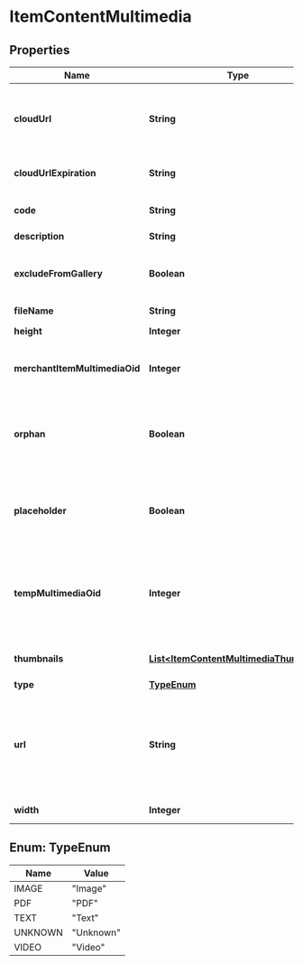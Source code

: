 

# ItemContentMultimedia


## Properties

| Name | Type | Description | Notes |
|------------ | ------------- | ------------- | -------------|
|**cloudUrl** | **String** | URL where the image can be downloaded from the cloud |  [optional] |
|**cloudUrlExpiration** | **String** | Expiration date of the cloud URL |  [optional] |
|**code** | **String** | Code assigned to the file |  [optional] |
|**description** | **String** | Description |  [optional] |
|**excludeFromGallery** | **Boolean** | True to exclude from multimedia gallery |  [optional] |
|**fileName** | **String** | File name |  [optional] |
|**height** | **Integer** | Height of the image |  [optional] |
|**merchantItemMultimediaOid** | **Integer** | Item multimedia object identifier |  [optional] |
|**orphan** | **Boolean** | True if the multimedia is an orphan of the active StoreFront themes |  [optional] |
|**placeholder** | **Boolean** | True if the object is a place holder that can be populated |  [optional] |
|**tempMultimediaOid** | **Integer** | Temporary multimedia object identifier assigned if uploading new multimedia |  [optional] |
|**thumbnails** | [**List&lt;ItemContentMultimediaThumbnail&gt;**](ItemContentMultimediaThumbnail.md) | Thumbnails of this image |  [optional] |
|**type** | [**TypeEnum**](#TypeEnum) | Type of file |  [optional] |
|**url** | **String** | URL to download file (on new multimedia record this can be a URL for UltraCart to fetch) |  [optional] |
|**width** | **Integer** | Width of the image |  [optional] |



## Enum: TypeEnum

| Name | Value |
|---- | -----|
| IMAGE | &quot;Image&quot; |
| PDF | &quot;PDF&quot; |
| TEXT | &quot;Text&quot; |
| UNKNOWN | &quot;Unknown&quot; |
| VIDEO | &quot;Video&quot; |



